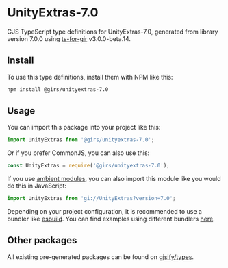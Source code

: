 
# UnityExtras-7.0

GJS TypeScript type definitions for UnityExtras-7.0, generated from library version 7.0.0 using [ts-for-gir](https://github.com/gjsify/ts-for-gir) v3.0.0-beta.14.

## Install

To use this type definitions, install them with NPM like this:
```bash
npm install @girs/unityextras-7.0
```

## Usage

You can import this package into your project like this:
```ts
import UnityExtras from '@girs/unityextras-7.0';
```

Or if you prefer CommonJS, you can also use this:
```ts
const UnityExtras = require('@girs/unityextras-7.0');
```

If you use [ambient modules](https://github.com/gjsify/ts-for-gir/tree/main/packages/cli#ambient-modules), you can also import this module like you would do this in JavaScript:

```ts
import UnityExtras from 'gi://UnityExtras?version=7.0';
```

Depending on your project configuration, it is recommended to use a bundler like [esbuild](https://esbuild.github.io/). You can find examples using different bundlers [here](https://github.com/gjsify/ts-for-gir/tree/main/examples).

## Other packages

All existing pre-generated packages can be found on [gjsify/types](https://github.com/gjsify/types).